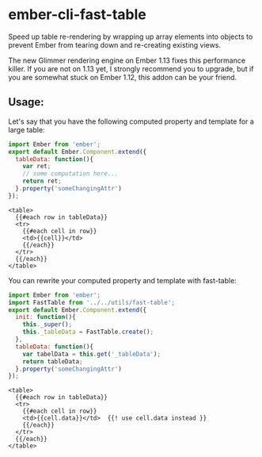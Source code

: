 # ember-cli-fast-table
Speed up table re-rendering by wrapping up array elements into objects to prevent Ember from tearing down and re-creating existing views.

The new Glimmer rendering engine on Ember 1.13 fixes this performance killer. If you are not on 1.13 yet, I strongly recommend you to upgrade, but if you are somewhat stuck on Ember 1.12, this addon can be your friend.

## Usage:
Let's say that you have the following computed property and template for a large table:
```Javascript
import Ember from 'ember';
export default Ember.Component.extend({
  tableData: function(){
    var ret;
    // some computation here...
    return ret;
  }.property('someChangingAttr')
});
```

```
<table>
  {{#each row in tableData}}
  <tr>
    {{#each cell in row}}
    <td>{{cell}}</td>
    {{/each}}
  </tr>
  {{/each}}
</table>
```

You can rewrite your computed property and template with fast-table:
```Javascript
import Ember from 'ember';
import FastTable from '../../utils/fast-table';
export default Ember.Component.extend({
  init: function(){
    this._super();
    this._tableData = FastTable.create();
  },
  tableData: function(){
    var tabelData = this.get('_tableData');
    return tableData;
  }.property('someChangingAttr')
});
```

```
<table>
  {{#each row in tableData}}
  <tr>
    {{#each cell in row}}
    <td>{{cell.data}}</td>  {{! use cell.data instead }}
    {{/each}}
  </tr>
  {{/each}}
</table>
```

